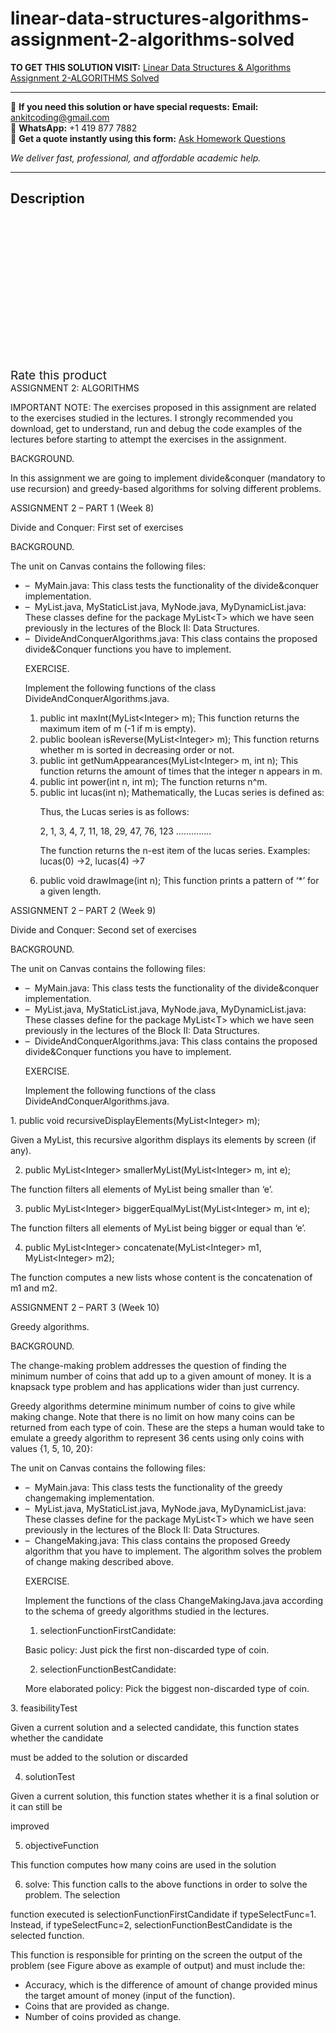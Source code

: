 # linear-data-structures-algorithms-assignment-2-algorithms-solved
**TO GET THIS SOLUTION VISIT:** [Linear Data Structures & Algorithms Assignment 2-ALGORITHMS Solved](https://www.ankitcodinghub.com/product/linear-data-structures-algorithms-assignment-2-algorithms-solved/)


---

📩 **If you need this solution or have special requests:** **Email:** ankitcoding@gmail.com  
📱 **WhatsApp:** +1 419 877 7882  
📄 **Get a quote instantly using this form:** [Ask Homework Questions](https://www.ankitcodinghub.com/services/ask-homework-questions/)

*We deliver fast, professional, and affordable academic help.*

---

<h2>Description</h2>



<div class="kk-star-ratings kksr-auto kksr-align-center kksr-valign-top" data-payload="{&quot;align&quot;:&quot;center&quot;,&quot;id&quot;:&quot;95877&quot;,&quot;slug&quot;:&quot;default&quot;,&quot;valign&quot;:&quot;top&quot;,&quot;ignore&quot;:&quot;&quot;,&quot;reference&quot;:&quot;auto&quot;,&quot;class&quot;:&quot;&quot;,&quot;count&quot;:&quot;0&quot;,&quot;legendonly&quot;:&quot;&quot;,&quot;readonly&quot;:&quot;&quot;,&quot;score&quot;:&quot;0&quot;,&quot;starsonly&quot;:&quot;&quot;,&quot;best&quot;:&quot;5&quot;,&quot;gap&quot;:&quot;4&quot;,&quot;greet&quot;:&quot;Rate this product&quot;,&quot;legend&quot;:&quot;0\/5 - (0 votes)&quot;,&quot;size&quot;:&quot;24&quot;,&quot;title&quot;:&quot;Linear Data Structures \u0026amp; Algorithms Assignment 2-ALGORITHMS Solved&quot;,&quot;width&quot;:&quot;0&quot;,&quot;_legend&quot;:&quot;{score}\/{best} - ({count} {votes})&quot;,&quot;font_factor&quot;:&quot;1.25&quot;}">

<div class="kksr-stars">

<div class="kksr-stars-inactive">
            <div class="kksr-star" data-star="1" style="padding-right: 4px">


<div class="kksr-icon" style="width: 24px; height: 24px;"></div>
        </div>
            <div class="kksr-star" data-star="2" style="padding-right: 4px">


<div class="kksr-icon" style="width: 24px; height: 24px;"></div>
        </div>
            <div class="kksr-star" data-star="3" style="padding-right: 4px">


<div class="kksr-icon" style="width: 24px; height: 24px;"></div>
        </div>
            <div class="kksr-star" data-star="4" style="padding-right: 4px">


<div class="kksr-icon" style="width: 24px; height: 24px;"></div>
        </div>
            <div class="kksr-star" data-star="5" style="padding-right: 4px">


<div class="kksr-icon" style="width: 24px; height: 24px;"></div>
        </div>
    </div>

<div class="kksr-stars-active" style="width: 0px;">
            <div class="kksr-star" style="padding-right: 4px">


<div class="kksr-icon" style="width: 24px; height: 24px;"></div>
        </div>
            <div class="kksr-star" style="padding-right: 4px">


<div class="kksr-icon" style="width: 24px; height: 24px;"></div>
        </div>
            <div class="kksr-star" style="padding-right: 4px">


<div class="kksr-icon" style="width: 24px; height: 24px;"></div>
        </div>
            <div class="kksr-star" style="padding-right: 4px">


<div class="kksr-icon" style="width: 24px; height: 24px;"></div>
        </div>
            <div class="kksr-star" style="padding-right: 4px">


<div class="kksr-icon" style="width: 24px; height: 24px;"></div>
        </div>
    </div>
</div>


<div class="kksr-legend" style="font-size: 19.2px;">
            <span class="kksr-muted">Rate this product</span>
    </div>
    </div>
<div class="page" title="Page 1">
<div class="layoutArea">
<div class="column">
ASSIGNMENT 2: ALGORITHMS

IMPORTANT NOTE: The exercises proposed in this assignment are related to the exercises studied in the lectures. I strongly recommended you download, get to understand, run and debug the code examples of the lectures before starting to attempt the exercises in the assignment.

BACKGROUND.

In this assignment we are going to implement divide&amp;conquer (mandatory to use recursion) and greedy-based algorithms for solving different problems.

</div>
</div>
</div>
<div class="page" title="Page 2">
<div class="layoutArea">
<div class="column">
ASSIGNMENT 2 – PART 1 (Week 8)

Divide and Conquer: First set of exercises

BACKGROUND.

The unit on Canvas contains the following files:

<ul>
<li>– &nbsp;MyMain.java: This class tests the functionality of the divide&amp;conquer implementation.</li>
<li>– &nbsp;MyList.java, MyStaticList.java, MyNode.java, MyDynamicList.java: These classes define for the package MyList&lt;T&gt; which we have seen previously in the lectures of the Block II: Data
Structures.
</li>
<li>– &nbsp;DivideAndConquerAlgorithms.java: This class contains the proposed divide&amp;Conquer functions
you have to implement.

EXERCISE.

Implement the following functions of the class DivideAndConquerAlgorithms.java.

<ol>
<li>public int maxInt(MyList&lt;Integer&gt; m);
This function returns the maximum item of m (-1 if m is empty).
</li>
<li>public boolean isReverse(MyList&lt;Integer&gt; m);
This function returns whether m is sorted in decreasing order or not.
</li>
<li>public int getNumAppearances(MyList&lt;Integer&gt; m, int n);
This function returns the amount of times that the integer n appears in m.
</li>
<li>public int power(int n, int m);
The function returns n^m.
</li>
<li>public int lucas(int n);
Mathematically, the Lucas series is defined as:

Thus, the Lucas series is as follows:

2, 1, 3, 4, 7, 11, 18, 29, 47, 76, 123 …………..

The function returns the n-est item of the lucas series. Examples: lucas(0) -&gt;2, lucas(4) -&gt;7
</li>
<li>public void drawImage(int n);
This function prints a pattern of ‘*’ for a given length.
</li>
</ol>
</li>
</ul>
</div>
</div>
</div>
<div class="page" title="Page 3">
<div class="layoutArea">
<div class="column">
ASSIGNMENT 2 – PART 2 (Week 9)

Divide and Conquer: Second set of exercises

BACKGROUND.

The unit on Canvas contains the following files:

<ul>
<li>– &nbsp;MyMain.java: This class tests the functionality of the divide&amp;conquer implementation.</li>
<li>– &nbsp;MyList.java, MyStaticList.java, MyNode.java, MyDynamicList.java: These classes define for the package MyList&lt;T&gt; which we have seen previously in the lectures of the Block II: Data
Structures.
</li>
<li>– &nbsp;DivideAndConquerAlgorithms.java: This class contains the proposed divide&amp;Conquer functions
you have to implement.

EXERCISE.

Implement the following functions of the class DivideAndConquerAlgorithms.java.
</li>
</ul>
1. public void recursiveDisplayElements(MyList&lt;Integer&gt; m);

Given a MyList, this recursive algorithm displays its elements by screen (if any).

2. public MyList&lt;Integer&gt; smallerMyList(MyList&lt;Integer&gt; m, int e);

The function filters all elements of MyList being smaller than ‘e’.

3. public MyList&lt;Integer&gt; biggerEqualMyList(MyList&lt;Integer&gt; m, int e);

The function filters all elements of MyList being bigger or equal than ‘e’.

4. public MyList&lt;Integer&gt; concatenate(MyList&lt;Integer&gt; m1, MyList&lt;Integer&gt; m2);

The function computes a new lists whose content is the concatenation of m1 and m2.

</div>
</div>
</div>
<div class="page" title="Page 4">
<div class="layoutArea">
<div class="column">
ASSIGNMENT 2 – PART 3 (Week 10)

Greedy algorithms.

BACKGROUND.

The change-making problem addresses the question of finding the minimum number of coins that add up to a given amount of money. It is a knapsack type problem and has applications wider than just currency.

Greedy algorithms determine minimum number of coins to give while making change. Note that there is no limit on how many coins can be returned from each type of coin. These are the steps a human would take to emulate a greedy algorithm to represent 36 cents using only coins with values {1, 5, 10, 20}:

The unit on Canvas contains the following files:

<ul>
<li>– &nbsp;MyMain.java: This class tests the functionality of the greedy changemaking implementation.</li>
<li>– &nbsp;MyList.java, MyStaticList.java, MyNode.java, MyDynamicList.java: These classes define for the package MyList&lt;T&gt; which we have seen previously in the lectures of the Block II: Data
Structures.
</li>
<li>– &nbsp;ChangeMaking.java: This class contains the proposed Greedy algorithm that you have to
implement. The algorithm solves the problem of change making described above.

EXERCISE.

Implement the functions of the class ChangeMakingJava.java according to the schema of greedy algorithms studied in the lectures.

1. selectionFunctionFirstCandidate:

Basic policy: Just pick the first non-discarded type of coin.

2. selectionFunctionBestCandidate:

More elaborated policy: Pick the biggest non-discarded type of coin.
</li>
</ul>
</div>
</div>
</div>
<div class="page" title="Page 5">
<div class="layoutArea">
<div class="column">
3. feasibilityTest

Given a current solution and a selected candidate, this function states whether the candidate

must be added to the solution or discarded

4. solutionTest

Given a current solution, this function states whether it is a final solution or it can still be

improved

5. objectiveFunction

This function computes how many coins are used in the solution

6. solve: This function calls to the above functions in order to solve the problem. The selection

function executed is selectionFunctionFirstCandidate if typeSelectFunc=1. Instead, if typeSelectFunc=2, selectionFunctionBestCandidate is the selected function.

This function is responsible for printing on the screen the output of the problem (see Figure above as example of output) and must include the:

<ul>
<li>Accuracy, which is the difference of amount of change provided minus the target amount of money (input of the function).</li>
<li>Coins that are provided as change.</li>
<li>Number of coins provided as change.</li>
</ul>
</div>
</div>
</div>
